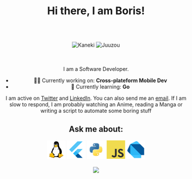 <div align="center"> <h1>Hi there, I am Boris!</h1> </div>
<div align="center">
	<br>
	<br>
	<p align="center">
	<img src="https://github.com/silverhairs/silverhairs/blob/master/ken.gif" width="200" height="auto" alt="Kaneki">
	<img src="https://github.com/silverhairs/silverhairs/blob/master/juuzou.gif" width="200" height="auto" alt="Juuzou">
	</p>
	<br>
	<br>
I am a Software Developer.<br>
	
- 🧑‍🍳 Currently working on: **Cross-plateform Mobile Dev**
- 📖️ Currently learning: **Go** <br>

I am active on [Twitter](twitter.com/iamboriskayi) and [LinkedIn](linkedin.com/in/iamboriskayi). You can also send me an [email](mailto:boriskayienzo@gmail.com). If I am slow to respond, I am probably watching an Anime, reading a Manga or writing a script to automate some boring stuff

## Ask me about:

<div align="center">
<code><img height="50" src="https://raw.githubusercontent.com/github/explore/80688e429a7d4ef2fca1e82350fe8e3517d3494d/topics/linux/linux.png"></code>
<code><img height="50" src="https://raw.githubusercontent.com/github/explore/80688e429a7d4ef2fca1e82350fe8e3517d3494d/topics/flutter/flutter.png"></code>
<code><img height="50" src="https://raw.githubusercontent.com/github/explore/80688e429a7d4ef2fca1e82350fe8e3517d3494d/topics/python/python.png"></code>
<code><img height="50" src="https://raw.githubusercontent.com/github/explore/80688e429a7d4ef2fca1e82350fe8e3517d3494d/topics/javascript/javascript.png"></code>
<code><img height="50" src="https://raw.githubusercontent.com/github/explore/80688e429a7d4ef2fca1e82350fe8e3517d3494d/topics/dart/dart.png"></code>
</div><br>

 
<a href="https://github.com/anuraghazra/github-readme-stats">
  <!-- Change the `github-readme-stats.anuraghazra1.vercel.app` to `github-readme-stats.vercel.app`  -->
  <img align="center" src="https://github-readme-stats.vercel.app/api/top-langs/?username=silverhairs&layout=compact" height="195" />
</a>
